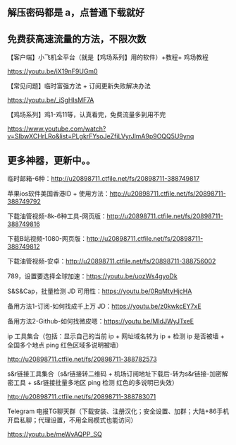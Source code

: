 ## 解压密码都是 a，点普通下载就好



## 免费获高速流量的方法，不限次数

【客户端】小飞机全平台（就是【鸡场系列】用的软件）+教程+ 鸡场教程

https://youtu.be/iX19nF9UGm0

【常见问题】临时富强方法 + 订阅更新失败解决办法

https://youtu.be/_iSgHlsMF7A

【鸡场系列】鸡1-鸡11等，认真看完，免费流量多到用不完

https://www.youtube.com/watch?v=SIbwXCHrLRo&list=PLgkrFYsoJeZfiLVyrJlmA9p9OQQ5U9ynq



## 更多神器，更新中。。

临时邮箱-6种：http://u20898711.ctfile.net/fs/20898711-388749817

苹果ios软件美国香港ID + 使用方法：http://u20898711.ctfile.net/fs/20898711-388749792

下载油管视频-8k-6种工具-网页版：http://u20898711.ctfile.net/fs/20898711-388749816

下载B站视频-1080-网页版：http://u20898711.ctfile.net/fs/20898711-388749812

下载油管视频-安卓：http://u20898711.ctfile.net/fs/20898711-388756002

789，设置要选择全球加速：https://youtu.be/uozWs4gyoDk

S&S&Cap，批量检测 JD 可用性：https://youtu.be/0RqMtyHjcHA

备用方法1-订阅-如何找成千上万 JD：https://youtu.be/z0kwkcEY7xE

备用方法2-Github-如何找微皮嗯：https://youtu.be/MIdJWyJTxeE

ip 工具集合（包括：显示自己的当前 ip + 网址域名转为 ip + 检测 ip 是否被墙 + 全国多个地点 ping 红色区域多说明被墙）

http://u20898711.ctfile.net/fs/20898711-388782573

s&r链接工具集合（s&r链接转二维码 + 机场订阅地址下载后-转为s&r链接-加密解密工具 + s&r链接批量多地区 ping 检测 红色的多说明已失效）

http://u20898711.ctfile.net/fs/20898711-388783071

Telegram 电报TG聊天群（下载安装、注册汉化；安全设置、加群；大陆+86手机开启私聊；代理设置，不用全局模式也能访问）

https://youtu.be/meWvAQPP_SQ
